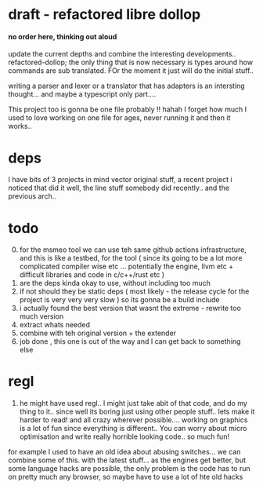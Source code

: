 # draft - refactored libre dollop 
#### no order here, thinking out aloud 

update the current depths and combine the interesting developments.. refactored-dollop; the only thing that is now necessary is types around how commands are sub translated. FOr the moment it just will do the initial stuff.. 

writing a parser and lexer or a translator that has adapters is an intersting thought... and maybe a typescript only part....

This project too is gonna be one file probably !! hahah I forget how much I used to love working on one file for ages, never running it and then it works.. 

# deps
I have bits of 3 projects in mind vector original stuff, a recent project i noticed that did it well, the line stuff somebody did recently.. and the previous arch.. 

# todo
0. for the msmeo tool we can use teh same github actions infrastructure, and this is like a testbed, for the tool ( since its going to be a lot more complicated compiler wise etc ... potentially the engine, llvm etc + difficult libraries and code in c/c++/rust etc )
1. are the deps kinda okay to use, without including too much
2. if not should they be static deps ( most likely - the release cycle for the project is very very very slow ) so its gonna be a build include
3. i actually found the best version that wasnt the extreme - rewrite too much version
4. extract whats needed
5. combine with teh original version + the extender
6. job done , this one is out of the way and I can get back to something else

# regl
1. he might have used regl.. I might just take abit of that code, and do my thing to it.. since well its boring just using other people stuff.. lets make it harder to read! and all crazy wherever possible.... working on graphics is a lot of fun since everything is different.. You can worry about micro optimisation and write really horrible looking code.. so much fun!

for example I used to have an old idea about abusing switches... we can combine some of this. with the latest stuff... as the engines get better, but some language hacks are possible, the only problem is the code has to run on pretty much any browser, so maybe have to use a lot of hte old hacks
